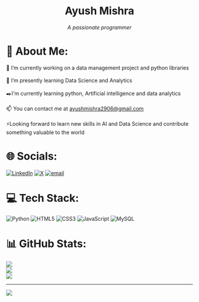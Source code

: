 # <h1 align="center">Ayush Mishra</h1>
<div align="center"> <i>A passionate programmer</i> </div>

# 💫 About Me:
🔭 I’m currently working on a data management project and python libraries<br><br>🌱 I’m presently learning Data Science  and Analytics<br><br>✒️I'm currently learning python, Artificial intelligence and data analytics<br><br>📫 You can contact me at ayushmishra2906@gmail.com<br><br>⚡Looking forward to learn new skills in AI and Data Science and contribute something valuable to the world


# 🌐 Socials:
[![LinkedIn](https://img.shields.io/badge/LinkedIn-%230077B5.svg?logo=linkedin&logoColor=white)](https://linkedin.com/in/ayush-mishra06) [![X](https://img.shields.io/badge/X-black.svg?logo=X&logoColor=white)](https://x.com/_ayush_only) [![email](https://img.shields.io/badge/Email-D14836?logo=gmail&logoColor=white)](mailto:ayushmishra2906@gmail.com) 

# 💻 Tech Stack:
![Python](https://img.shields.io/badge/python-3670A0?style=for-the-badge&logo=python&logoColor=ffdd54) ![HTML5](https://img.shields.io/badge/html5-%23E34F26.svg?style=for-the-badge&logo=html5&logoColor=white) ![CSS3](https://img.shields.io/badge/css3-%231572B6.svg?style=for-the-badge&logo=css3&logoColor=white) ![JavaScript](https://img.shields.io/badge/javascript-%23323330.svg?style=for-the-badge&logo=javascript&logoColor=%23F7DF1E) ![MySQL](https://img.shields.io/badge/mysql-4479A1.svg?style=for-the-badge&logo=mysql&logoColor=white)
# 📊 GitHub Stats:
![](https://github-readme-stats.vercel.app/api?username=ariizz&theme=transparent&hide_border=false&include_all_commits=false&count_private=false)<br/>
![](https://nirzak-streak-stats.vercel.app/?user=ariizz&theme=transparent&hide_border=false)<br/>
![](https://github-readme-stats.vercel.app/api/top-langs/?username=ariizz&theme=transparent&hide_border=false&include_all_commits=false&count_private=false&layout=compact)

---
[![](https://visitcount.itsvg.in/api?id=ariizz&icon=0&color=0)](https://visitcount.itsvg.in)

<!-- Proudly created with GPRM ( https://gprm.itsvg.in ) -->
